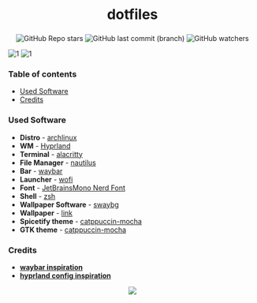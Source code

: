 <div align="center">
    <h1>dotfiles</h1>
    <h3></h3>
</div>

<div align=center>

![GitHub Repo stars](https://img.shields.io/github/stars/alberteex/dots?style=for-the-badge&labelColor=313244&color=f2cdcd&link=https%3A%2F%2Fgithub.com%2Falberteex%2Fdots%2Fstargazers)
![GitHub last commit (branch)](https://img.shields.io/github/last-commit/alberteex/dots/main?style=for-the-badge&labelColor=313244&color=eba0ac&link=https%3A%2F%2Fgithub.com%2Falberteex%2Fdots%2Fcommits%2Fmain)
![GitHub watchers](https://img.shields.io/github/watchers/alberteex/dots?style=for-the-badge&labelColor=313244&color=89dceb&link=https%3A%2F%2Fgithub.com%2Falberteex%2Fdots%2Fwatchers)
</a>

</div>

![1](https://github.com/alberteex/dots/blob/main/assets/screenshots/1.png)
![1](https://github.com/alberteex/dots/blob/main/assets/screenshots/2.png)

### Table of contents
* [Used Software](https://github.com/alberteex/dots#table-of-contents)
* [Credits](https://github.com/alberteex/dots#table-of-contents)

### Used Software
* **Distro** - [archlinux](https://archlinux.org/)
* **WM** - [Hyprland](https://hyprland.org/)
* **Terminal** - [alacritty](https://github.com/alacritty/alacritty)
* **File Manager** - [nautilus](https://apps.gnome.org/Nautilus/)
* **Bar** - [waybar](https://github.com/Alexays/Waybar)
* **Launcher** - [wofi](https://github.com/uncomfyhalomacro/wofi)
* **Font** - [JetBrainsMono Nerd Font](https://www.jetbrains.com/lp/mono/)
* **Shell** - [zsh](https://www.zsh.org/)
* **Wallpaper Software** - [swaybg](https://github.com/swaywm/swaybg)
* **Wallpaper** - [link](https://github.com/alberteex/dots/blob/main/assets/wallpapers/evening-sky.png)
* **Spicetify theme** - [catppuccin-mocha](https://github.com/catppuccin/spicetify)
* **GTK theme** - [catppuccin-mocha](https://github.com/catppuccin/gtk/)


### Credits

* **[waybar inspiration](https://github.com/7KIR7/dots)**
* **[hyprland config inspiration](https://github.com/linuxmobile/hyprland-dots)**

<div align="center"><img src="https://raw.githubusercontent.com/catppuccin/catppuccin/main/assets/footers/gray0_ctp_on_line.png"></div>



